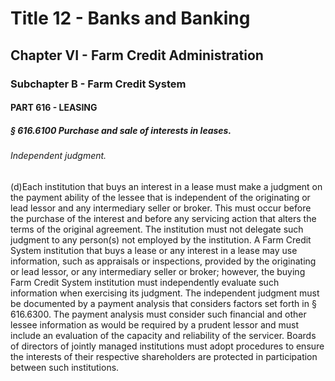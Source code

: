 
# Title 12 - Banks and Banking
## Chapter VI - Farm Credit Administration
### Subchapter B - Farm Credit System
#### PART 616 - LEASING
##### § 616.6100 Purchase and sale of interests in leases.
###### Independent judgment.

(d)Each institution that buys an interest in a lease must make a judgment on the payment ability of the lessee that is independent of the originating or lead lessor and any intermediary seller or broker. This must occur before the purchase of the interest and before any servicing action that alters the terms of the original agreement. The institution must not delegate such judgment to any person(s) not employed by the institution. A Farm Credit System institution that buys a lease or any interest in a lease may use information, such as appraisals or inspections, provided by the originating or lead lessor, or any intermediary seller or broker; however, the buying Farm Credit System institution must independently evaluate such information when exercising its judgment. The independent judgment must be documented by a payment analysis that considers factors set forth in § 616.6300. The payment analysis must consider such financial and other lessee information as would be required by a prudent lessor and must include an evaluation of the capacity and reliability of the servicer. Boards of directors of jointly managed institutions must adopt procedures to ensure the interests of their respective shareholders are protected in participation between such institutions.

